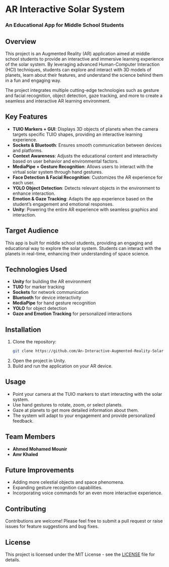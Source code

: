 # AR Interactive Solar System

### An Educational App for Middle School Students


## Overview

This project is an Augmented Reality (AR) application aimed at middle school students to provide an interactive and immersive learning experience of the solar system. By leveraging advanced Human-Computer Interaction (HCI) techniques, students can explore and interact with 3D models of planets, learn about their features, and understand the science behind them in a fun and engaging way.

The project integrates multiple cutting-edge technologies such as gesture and facial recognition, object detection, gaze tracking, and more to create a seamless and interactive AR learning environment.

## Key Features

- **TUIO Markers + GUI**: Displays 3D objects of planets when the camera targets specific TUIO shapes, providing an interactive learning experience.
- **Sockets & Bluetooth**: Ensures smooth communication between devices and platforms.
- **Context Awareness**: Adjusts the educational content and interactivity based on user behavior and environmental factors.
- **MediaPipe + Gesture Recognition**: Allows users to interact with the virtual solar system through hand gestures.
- **Face Detection & Facial Recognition**: Customizes the AR experience for each user.
- **YOLO Object Detection**: Detects relevant objects in the environment to enhance interaction.
- **Emotion & Gaze Tracking**: Adapts the app experience based on the student’s engagement and emotional responses.
- **Unity**: Powering the entire AR experience with seamless graphics and interaction.

## Target Audience

This app is built for middle school students, providing an engaging and educational way to explore the solar system. Students can interact with the planets in real-time, enhancing their understanding of space science.

## Technologies Used

- **Unity** for building the AR environment
- **TUIO** for marker tracking
- **Sockets** for network communication
- **Bluetooth** for device interactivity
- **MediaPipe** for hand gesture recognition
- **YOLO** for object detection
- **Gaze and Emotion Tracking** for personalized interactions

## Installation

1. Clone the repository:
    ```bash
    git clone https://github.com/An-Interactive-Augmented-Reality-Solar-System.git
    ```
2. Open the project in Unity.
3. Build and run the application on your AR device.

## Usage

- Point your camera at the TUIO markers to start interacting with the solar system.
- Use hand gestures to rotate, zoom, or select planets.
- Gaze at planets to get more detailed information about them.
- The system will adapt to your engagement and provide personalized feedback.

## Team Members

- **Ahmed Mohamed Mounir**
- **Amr Khaled**

## Future Improvements

- Adding more celestial objects and space phenomena.
- Expanding gesture recognition capabilities.
- Incorporating voice commands for an even more interactive experience.

## Contributing

Contributions are welcome! Please feel free to submit a pull request or raise issues for feature suggestions and bug fixes.

## License

This project is licensed under the MIT License - see the [LICENSE](LICENSE) file for details.
